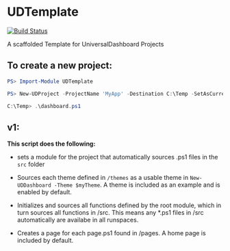 # UDTemplate

[![Build Status](https://artisanbytecrafter.visualstudio.com/UDTemplate/_apis/build/status/ArtisanByteCrafter.ud-template?branchName=master)](https://artisanbytecrafter.visualstudio.com/UDTemplate/_build/latest?definitionId=4&branchName=master)

A scaffolded Template for UniversalDashboard Projects

## To create a new project:

```powershell
PS> Import-Module UDTemplate

PS> New-UDProject -ProjectName 'MyApp' -Destination C:\Temp -SetAsCurrentLocation

C:\Temp> .\dashboard.ps1
```

## v1:

**This script does the following:**

* sets a module for the project that automatically sources .ps1 files in the `src` folder

* Sources each theme defined in `/themes` as a usable theme in `New-UDDashboard -Theme $myTheme`. A theme is included as an example and is enabled by default.

* Initializes and sources all functions defined by the root module, which in turn sources all functions in /src. This means any *.ps1 files in /src automatically are availabe in all runspaces.

* Creates a page for each page.ps1 found in /pages. A home page is included by default.


